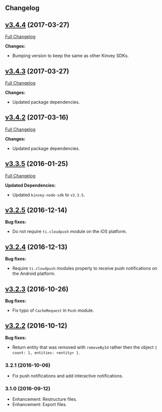 ## Changelog
## [v3.4.4](https://github.com/Kinvey/titanium-sdk/tree/v3.4.4) (2017-03-27)
[Full Changelog](https://github.com/Kinvey/titanium-sdk/compare/v3.4.3...v3.4.4)<br/>

**Changes:**
- Bumping version to keep the same as other Kinvey SDKs.

## [v3.4.3](https://github.com/Kinvey/titanium-sdk/tree/v3.4.3) (2017-03-27)
[Full Changelog](https://github.com/Kinvey/titanium-sdk/compare/v3.4.2...v3.4.3)<br/>

**Changes:**
- Updated package dependencies.

## [v3.4.2](https://github.com/Kinvey/titanium-sdk/tree/v3.4.2) (2017-03-16)
[Full Changelog](https://github.com/Kinvey/titanium-sdk/compare/v3.4.1...v3.4.2)<br/>

**Changes:**
- Updated package dependencies.

## [v3.3.5](https://github.com/Kinvey/titanium-sdk/tree/v3.3.5) (2016-01-25)
[Full Changelog](https://github.com/Kinvey/titanium-sdk/compare/v3.2.5...v3.3.5)<br/>

**Updated Dependencies:**
- Updated `kinvey-node-sdk` to `v3.3.5`.

## [v3.2.5](https://github.com/Kinvey/kinvey-nodejs/tree/v3.2.5) (2016-12-14)

**Bug fixes:**
- Do not require `ti.cloudpush` module on the iOS platform.

## [v3.2.4](https://github.com/Kinvey/kinvey-nodejs/tree/v3.2.4) (2016-12-13)

**Bug fixes:**
- Require `ti.cloudpush` modules properly to receive push notifications on the Android platform.

## [v3.2.3](https://github.com/Kinvey/kinvey-nodejs/tree/v3.2.3) (2016-10-26)

**Bug fixes:**
- Fix typo of `CacheRequest` in `Push` module.

## [v3.2.2](https://github.com/Kinvey/kinvey-nodejs/tree/v3.2.2) (2016-10-12)

**Bug fixes:**
- Return entity that was removed with `removeById` rather then the object `{ count: 1, entities: <entity> }`.

### 3.2.1 (2016-10-06)
* Fix push notifications and add interactive notifications.

### 3.1.0 (2016-09-12)
* Enhancement: Restructure files.
* Enhancement: Export files.
